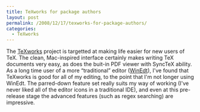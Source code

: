 ```yaml
---
title: TeXworks for package authors
layout: post
permalink: /2008/12/17/texworks-for-package-authors/
categories:
  - TeXworks
---
```

The [TeXworks](https://tug.org/texworks) project is targetted at making life easier for new users of TeX. The clean, Mac-inspired interface certainly makes writing TeX documents very easy, as does the buit-in PDF viewer with SyncTeX ability. As a long time user of a more “traditional” editor ([WinEdt](http://www.winedt.com/)), I've found that TeXworks is good for all of my editing, to the point that I'm not longer using WinEdt.  The parred-down feature set really suits my way of working (I've never liked all of the editor icons in a traditional IDE), and even at this pre-release stage the advanced features (such as regex searching) are impressive.
